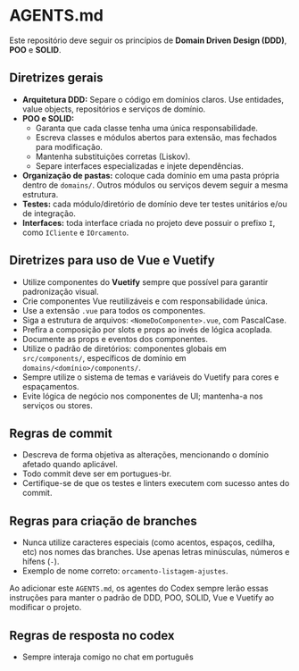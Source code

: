 # AGENTS.md

Este repositório deve seguir os princípios de **Domain Driven Design (DDD)**, **POO** e **SOLID**.

## Diretrizes gerais
- **Arquitetura DDD:** Separe o código em domínios claros. Use entidades, value objects, repositórios e serviços de domínio.
- **POO e SOLID:**  
  - Garanta que cada classe tenha uma única responsabilidade.  
  - Escreva classes e módulos abertos para extensão, mas fechados para modificação.  
  - Mantenha substituições corretas (Liskov).  
  - Separe interfaces especializadas e injete dependências.
- **Organização de pastas:** coloque cada domínio em uma pasta própria dentro de `domains/`. Outros módulos ou serviços devem seguir a mesma estrutura.
- **Testes:** cada módulo/diretório de domínio deve ter testes unitários e/ou de integração.
- **Interfaces:** toda interface criada no projeto deve possuir o prefixo `I`, como `ICliente` e `IOrcamento`.

## Diretrizes para uso de Vue e Vuetify
- Utilize componentes do **Vuetify** sempre que possível para garantir padronização visual.
- Crie componentes Vue reutilizáveis e com responsabilidade única.
- Use a extensão `.vue` para todos os componentes.
- Siga a estrutura de arquivos: `<NomeDoComponente>.vue`, com PascalCase.
- Prefira a composição por slots e props ao invés de lógica acoplada.
- Documente as props e eventos dos componentes.
- Utilize o padrão de diretórios: componentes globais em `src/components/`, específicos de domínio em `domains/<domínio>/components/`.
- Sempre utilize o sistema de temas e variáveis do Vuetify para cores e espaçamentos.
- Evite lógica de negócio nos componentes de UI; mantenha-a nos serviços ou stores.

## Regras de commit
- Descreva de forma objetiva as alterações, mencionando o domínio afetado quando aplicável.
- Todo commit deve ser em portugues-br.
- Certifique-se de que os testes e linters executem com sucesso antes do commit.

## Regras para criação de branches
- Nunca utilize caracteres especiais (como acentos, espaços, cedilha, etc) nos nomes das branches. Use apenas letras minúsculas, números e hífens (`-`).
- Exemplo de nome correto: `orcamento-listagem-ajustes`.

Ao adicionar este `AGENTS.md`, os agentes do Codex sempre lerão essas instruções para manter o padrão de DDD, POO, SOLID, Vue e Vuetify ao modificar o projeto.

## Regras de resposta no codex
- Sempre interaja comigo no chat em português
